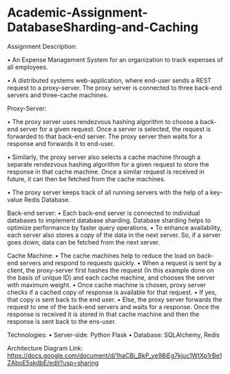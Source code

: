 # Academic-Assignment-DatabaseSharding-and-Caching

Assignment  Description:

• An Expense Management System for an organization to track expenses of all employees.

• A distributed systems web-application, where end-user sends a REST request to a proxy-server. The proxy server is connected to three back-end servers and three-cache machines.

Proxy-Server:

• The proxy server uses rendezvous hashing algorithm to choose a back-end server for a given request. Once a server is selected, the request is forwarded to that back-end server. The proxy server then waits for a response and forwards it to end-user.

• Similarly, the proxy server also selects a cache machine through a separate rendezvous hashing algorithm for a given request to store the response in that cache machine. Once a similar request is received in future, it can then be fetched from the cache machines.

• The proxy server keeps track of all running servers with the help of a key-value Redis Database.


Back-end server:
• Each back-end server is connected to individual databases to implement database sharding. Database sharding helps to optimize performance by faster query operations.
• To enhance availability, each server also stores a copy of the data in the next server. So, if a server goes down, data can be fetched from the next server.

Cache Machine:
• The cache machines help to reduce the load on back-end servers and respond to requests quickly.
• When a request is sent by a client, the proxy-server first hashes the request (In this example done on the basis of unique ID) and each cache machine, and chooses the server with maximum weight. 
• Once cache machine is chosen, proxy server checks if a cached copy of response is available for that request.
•	If yes, that copy is sent back to the end user.
•	Else, the proxy server forwards the request to one of the back-end servers and waits for a response. Once the response is received it is stored in that cache machine and then the response is sent back to the ens-user.


Technologies:
•	Server-side: Python Flask
•	Database: SQLAlchemy, Redis



Architecture Diagram
Link: https://docs.google.com/document/d/1haCBi_BkP_ye98iEg7kjuc1WtXp1rBe1ZAboE5skdbE/edit?usp=sharing

